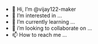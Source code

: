 - 👋 Hi, I’m @vijay122-maker
- 👀 I’m interested in ...
- 🌱 I’m currently learning ...
- 💞️ i’m looking to collaborate on ...
- 📫 How to reach me ...

<!---
vijay122-maker/vijay122-maker is a ✨ special ✨ repository because its `README.md` (this file) appears on your GitHub profile.
You can click the Preview link to take a look at your changes.
--->
